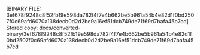 [BINARY FILE: 3ef678f9248c8f52fb19e598da782f4f7e4b662be5b961a54b4e82d1f0bd2507f0c69afd6070a138decb0d2d2be9a16ef51dcb749de71f69d7bafa45b7cd]
Stored copy: docs/converted-binary/3ef678f9248c8f52fb19e598da782f4f7e4b662be5b961a54b4e82d1f0bd2507f0c69afd6070a138decb0d2d2be9a16ef51dcb749de71f69d7bafa45b7cd
